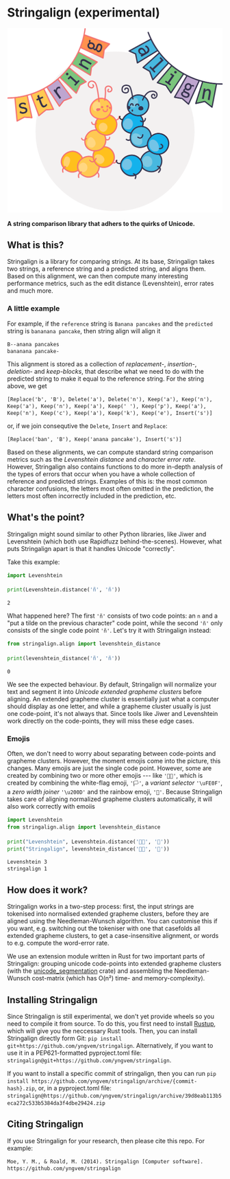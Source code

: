 # Stringalign (experimental)

<img src="assets/logo_flat.svg" width="600px" alt="Two cute caterpillars dancing under bunting with the letters 'STRING ALIGN'" role="img"/>

**A string comparison library that adhers to the quirks of Unicode.**

## What is this?

Stringalign is a library for comparing strings.
At its base, Stringalign takes two strings, a reference string and a predicted string, and aligns them.
Based on this alignment, we can then compute many interesting performance metrics, such as the edit distance (Levenshtein), error rates and much more.

### A little example

For example, if the `reference` string is `Banana pancakes` and the `predicted` string is `bananana pancake`, then string align will align it

```raw
B--anana pancakes
bananana pancake-
```

This alignment is stored as a collection of *replacement-*, *insertion-*, *deletion-* and *keep-blocks*, that describe what we need to do with the predicted string to make it equal to the reference string. For the string above, we get

```raw
[Replace('b', 'B'), Delete('a'), Delete('n'), Keep('a'), Keep('n'), Keep('a'), Keep('n'), Keep('a'), Keep(' '), Keep('p'), Keep('a'), Keep('n'), Keep('c'), Keep('a'), Keep('k'), Keep('e'), Insert('s')]
```

or, if we join consequtive the `Delete`, `Insert` and `Replace`:

```raw
[Replace('ban', 'B'), Keep('anana pancake'), Insert('s')]
```

Based on these alignments, we can compute standard string comparison metrics such as the *Levenshtein distance* and *character error rate*.
However, Stringalign also contains functions to do more in-depth analysis of the types of errors that occur when you have a whole collection of reference and predicted strings.
Examples of this is: the most common character confusions, the letters most often omitted in the prediction, the letters most often incorrectly included in the prediction, etc.

## What's the point?

Stringalign might sound similar to other Python libraries, like Jiwer and Levenshtein (which both use Rapidfuzz behind-the-scenes).
However, what puts Stringalign apart is that it handles Unicode "correctly".

Take this example:

```python
import Levenshtein

print(Levenshtein.distance('ñ', 'ñ'))
```

```raw
2
```

What happened here?
The first `'ñ'` consists of two code points: an `n` and a "put a tilde on the previous character" code point, while the second `'ñ'` only consists of the single code point `'ñ'`.
Let's try it with Stringalign instead:

```python
from stringalign.align import levenshtein_distance

print(levenshtein_distance('ñ', 'ñ'))
```

```raw
0
```

We see the expected behaviour.
By default, Stringalign will normalize your text and segment it into *Unicode extended grapheme clusters* before aligning.
An extended grapheme cluster is essentially just what a computer should display as one letter, and while a grapheme cluster usually is just one code-point, it's not always that.
Since tools like Jiwer and Levenshtein work directly on the code-points, they will miss these edge cases.

### Emojis

Often, we don't need to worry about separating between code-points and grapheme clusters.
However, the moment emojis come into the picture, this changes.
Many emojis are just the single code point.
However, some are created by combining two or more other emojis --- like `'🏳️‍🌈'`, which is created by combining the white-flag emoji, `'🏳'`, a *variant selector* `'\uFE0F'`, a *zero width joiner* `'\u200D'` and the rainbow emoji, `'🌈'`.
Because Stringalign takes care of aligning normalized grapheme clusters automatically, it will also work correctly with emoiis

```python
import Levenshtein
from stringalign.align import levenshtein_distance

print("Levenshtein", Levenshtein.distance('🏳️‍🌈', '🌈'))
print("Stringalign", levenshtein_distance('🏳️‍🌈', '🌈'))
```

```raw
Levenshtein 3
stringalign 1
```

## How does it work?

Stringalign works in a two-step process: first, the input strings are tokenised into normalised extended grapheme clusters, before they are aligned using the Needleman-Wunsch algorithm.
You can customise this if you want, e.g. switching out the tokeniser with one that casefolds all extended grapheme clusters, to get a case-insensitive alignment, or words to e.g. compute the word-error rate.

We use an extension module written in Rust for two important parts of Stringalign: grouping unicode code-points into extended grapheme clusters (with the [unicode_segmentation](https://docs.rs/unicode-segmentation/latest/unicode_segmentation/index.html) crate) and assembling the Needleman-Wunsch cost-matrix (which has O(n²) time- and memory-complexity).

## Installing Stringalign

Since Stringalign is still experimental, we don't yet provide wheels so you need to compile it from source.
To do this, you first need to install [Rustup](https://rustup.rs/), which will give you the neccessary Rust tools.
Then, you can install Stringalign directly form Git: `pip install git+https://github.com/yngvem/stringalign`.
Alternatively, if you want to use it in a PEP621-formatted pyproject.toml file: `stringalign@git+https://github.com/yngvem/stringalign`.

If you want to install a specific commit of stringalign, then you can run `pip install https://github.com/yngvem/stringalign/archive/{commit-hash}.zip`, or, in a pyproject.toml file: `stringalign@https://github.com/yngvem/stringalign/archive/39d8eab113b5eca272c533b5384da3f4dbe29424.zip`

## Citing Stringalign

If you use Stringalign for your research, then please cite this repo. For example:

```
Moe, Y. M., & Roald, M. (2014). Stringalign [Computer software]. https://github.com/yngvem/stringalign
```
